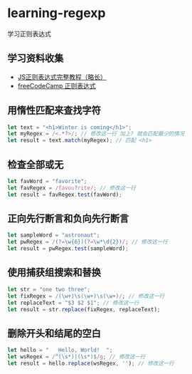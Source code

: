 # learning-regexp

学习正则表达式

## 学习资料收集

* [JS正则表达式完整教程（略长）](https://juejin.cn/post/6844903487155732494)
* [freeCodeCamp 正则表达式](https://chinese.freecodecamp.org/learn/javascript-algorithms-and-data-structures/#regular-expressions)

## 用惰性匹配来查找字符

```js
let text = "<h1>Winter is coming</h1>";
let myRegex = /<.*?>/; // 修改这一行 加上? 就会匹配最少的情况
let result = text.match(myRegex); // 匹配 <h1>

```

## 检查全部或无

```js
let favWord = "favorite";
let favRegex = /favou?rite/; // 修改这一行
let result = favRegex.test(favWord);
```

## 正向先行断言和负向先行断言

```js
let sampleWord = "astronaut";
let pwRegex = /(?=\w{6})(?=\w*\d{2})/; // 修改这一行
let result = pwRegex.test(sampleWord);
```

## 使用捕获组搜索和替换

```js
let str = "one two three";
let fixRegex = /(\w+)\s(\w+)\s(\w+)/; // 修改这一行
let replaceText = "$3 $2 $1"; // 修改这一行
let result = str.replace(fixRegex, replaceText);
```

## 删除开头和结尾的空白

```js
let hello = "   Hello, World!  ";
let wsRegex = /^(\s*)|(\s*)$/g; // 修改这一行
let result = hello.replace(wsRegex, ''); // 修改这一行
```